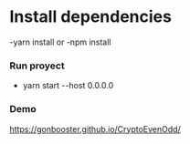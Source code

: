 # Install dependencies

-yarn install or -npm install

### Run proyect 

- yarn start --host 0.0.0.0

### Demo
https://gonbooster.github.io/CryptoEvenOdd/
